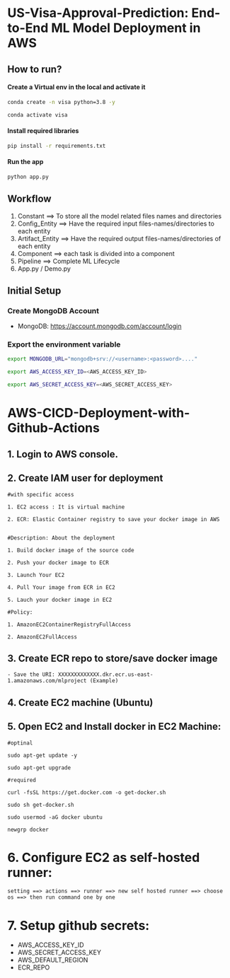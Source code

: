 # US-Visa-Approval-Prediction: End-to-End ML Model Deployment in AWS

## How to run?

#### Create a Virtual env in the local and activate it
```bash
conda create -n visa python=3.8 -y
```

```bash
conda activate visa
```

#### Install required libraries
```bash
pip install -r requirements.txt
```

#### Run the app
```bash
python app.py
```


## Workflow

1. Constant ==> To store all the model related files names and directories
2. Config_Entity ==> Have the required input files-names/directories to each entity
3. Artifact_Entity ==> Have the required output files-names/directories of each entity 
4. Component ==> each task is divided into a component 
5. Pipeline ==> Complete ML Lifecycle
6. App.py / Demo.py 


## Initial Setup

### Create MongoDB Account
* MongoDB: https://account.mongodb.com/account/login

### Export the  environment variable
```bash
export MONGODB_URL="mongodb+srv://<username>:<password>...."

export AWS_ACCESS_KEY_ID=<AWS_ACCESS_KEY_ID>

export AWS_SECRET_ACCESS_KEY=<AWS_SECRET_ACCESS_KEY>
```



# AWS-CICD-Deployment-with-Github-Actions

## 1. Login to AWS console.

## 2. Create IAM user for deployment

	#with specific access

	1. EC2 access : It is virtual machine

	2. ECR: Elastic Container registry to save your docker image in AWS


	#Description: About the deployment

	1. Build docker image of the source code

	2. Push your docker image to ECR

	3. Launch Your EC2 

	4. Pull Your image from ECR in EC2

	5. Lauch your docker image in EC2

	#Policy:

	1. AmazonEC2ContainerRegistryFullAccess

	2. AmazonEC2FullAccess

	
## 3. Create ECR repo to store/save docker image
    - Save the URI: XXXXXXXXXXXXX.dkr.ecr.us-east-1.amazonaws.com/mlproject (Example)

	
## 4. Create EC2 machine (Ubuntu) 

## 5. Open EC2 and Install docker in EC2 Machine:
	#optinal

	sudo apt-get update -y

	sudo apt-get upgrade
	
	#required

	curl -fsSL https://get.docker.com -o get-docker.sh

	sudo sh get-docker.sh

	sudo usermod -aG docker ubuntu

	newgrp docker
	
# 6. Configure EC2 as self-hosted runner:
    setting ==> actions ==> runner ==> new self hosted runner ==> choose os ==> then run command one by one


# 7. Setup github secrets:

   - AWS_ACCESS_KEY_ID
   - AWS_SECRET_ACCESS_KEY
   - AWS_DEFAULT_REGION
   - ECR_REPO

    
